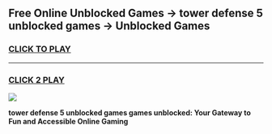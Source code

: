 
## Free Online Unblocked Games → tower defense 5 unblocked games → Unblocked Games
<h3>
<a href="https://premium.freeplayer.one?title=tower_defense_5_unblocked_games&ref=21F">CLICK TO PLAY</a></h3>
<hr>

<h3>
<a href="https://premium.freeplayer.one?title=tower_defense_5_unblocked_games&ref=21F">CLICK 2 PLAY</a>
  
</h3>

<a href="https://premium.freeplayer.one?title=tower_defense_5_unblocked_games&ref=21F/"><img src="https://clearcache.store/games.png"></a>


**tower defense 5 unblocked games games unblocked: Your Gateway to Fun and Accessible Online Gaming**
